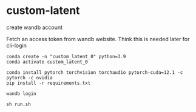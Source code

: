 # custom-latent

create wandb account

Fetch an access token from wandb website. Think this is needed later for cli-login

```
conda create -n "custom_latent_0" python=3.9
conda activate custom_latent_0

conda install pytorch torchvision torchaudio pytorch-cuda=12.1 -c pytorch -c nvidia
pip install -r requirements.txt

wandb login

sh run.sh
```
